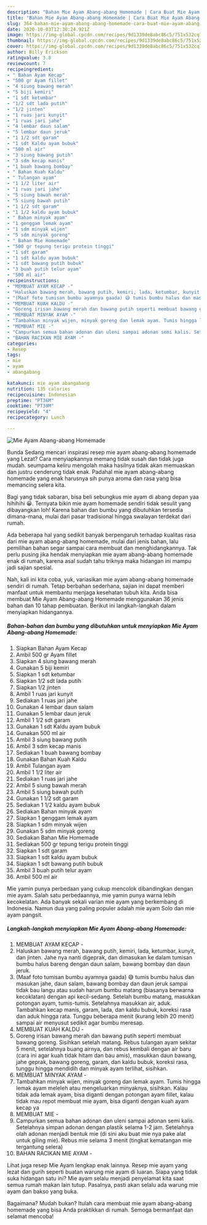 ```yaml
---
description: "Bahan Mie Ayam Abang-abang Homemade | Cara Buat Mie Ayam Abang-abang Homemade Yang Sedap"
title: "Bahan Mie Ayam Abang-abang Homemade | Cara Buat Mie Ayam Abang-abang Homemade Yang Sedap"
slug: 364-bahan-mie-ayam-abang-abang-homemade-cara-buat-mie-ayam-abang-abang-homemade-yang-sedap
date: 2020-10-03T12:30:24.921Z
image: https://img-global.cpcdn.com/recipes/9d1339de8abc86c5/751x532cq70/mie-ayam-abang-abang-homemade-foto-resep-utama.jpg
thumbnail: https://img-global.cpcdn.com/recipes/9d1339de8abc86c5/751x532cq70/mie-ayam-abang-abang-homemade-foto-resep-utama.jpg
cover: https://img-global.cpcdn.com/recipes/9d1339de8abc86c5/751x532cq70/mie-ayam-abang-abang-homemade-foto-resep-utama.jpg
author: Billy Erickson
ratingvalue: 3.8
reviewcount: 7
recipeingredient:
- " Bahan Ayam Kecap"
- "500 gr Ayam fillet"
- "4 siung bawang merah"
- "5 biji kemiri"
- "1 sdt ketumbar"
- "1/2 sdt lada putih"
- "1/2 jinten"
- "1 ruas jari kunyit"
- "1 ruas jari jahe"
- "4 lembar daun salam"
- "5 lembar daun jeruk"
- "1 1/2 sdt garam"
- "1 sdt Kaldu ayam bubuk"
- "500 ml air"
- "3 siung bawang putih"
- "3 sdm kecap manis"
- "1 buah bawang bombay"
- " Bahan Kuah Kaldu"
- " Tulangan ayam"
- "1 1/2 liter air"
- "1 ruas jari jahe"
- "5 siung bawah merah"
- "5 siung bawah putih"
- "1 1/2 sdt garam"
- "1 1/2 kaldu ayam bubuk"
- " Bahan minyak ayam"
- "1 genggam lemak ayam"
- "1 sdm minyak wijen"
- "5 sdm minyak goreng"
- " Bahan Mie Homemade"
- "500 gr tepung terigu protein tinggi"
- "1 sdt garam"
- "1 sdt kaldu ayam bubuk"
- "1 sdt bawang putih bubuk"
- "3 buah putih telur ayam"
- "500 ml air"
recipeinstructions:
- "MEMBUAT AYAM KECAP -"
- "Haluskan bawang merah, bawang putih, kemiri, lada, ketumbar, kunyit, dan jinten. Jahe nya nanti digeprak, dan dimasukan ke dalam tumisan bumbu halus bareng dengan daun salam, bawang bombay dan daun jeruk."
- "(Maaf foto tumisan bumbu ayamnya gaada) 😅 tumis bumbu halus dan masukan jahe, daun salam, bawang bombay dan daun jeruk sampai tidak bau langu atau sudah harum bumbu matang (biasanya berwarna kecoklatan) dengan api kecil-sedang. Setelah bumbu matang, masukkan potongan ayam, tumis-tumis. Setelahnya masukkan air, aduk. Tambahkan kecap manis, garam, lada, dan kaldu bubuk, koreksi rasa dan aduk hingga rata. Tunggu beberapa menit (kurang lebih 20 menit) sampai air menyusut sedikit agar bumbu meresap."
- "MEMBUAT KUAH KALDU -"
- "Goreng irisan bawang merah dan bawang putih seperti membuat bawang goreng. Sisihkan setelah matang. Rebus tulangan ayam sekitar 5 menit, setelahnya buang airnya, dan rebus kembali dengan air baru (cara ini agar kuah tidak hitam dan bau amis), masukkan daun bawang, jahe geprak, bawang goreng, garam, dan kaldu bubuk, koreksi rasa, tunggu hingga mendidih dan minyak ayam terlihat, sisihkan."
- "MEMBUAT MINYAK AYAM -"
- "Tambahkan minyak wijen, minyak goreng dan lemak ayam. Tumis hingga lemak ayam meleleh atau mengeluarkan minyaknya, sisihkan. Kalau tidak ada lemak ayam, bisa diganti dengan potongan ayam fillet, kalau tidak mau repot membuat mie ayam, bisa diganti dengan kuah ayam kecap ya"
- "MEMBUAT MIE -"
- "Campurkan semua bahan adonan dan uleni sampai adonan semi kalis. Setelahnya simpan adonan dengan plastik selama 1-2 jam. Setelahnya olah adonan menjadi bentuk mie (di sini aku buat mie nya pake alat untuk giling mie). Rebus mie selama 3 menit (tingkat kematangan mie tergantung selera)"
- "BAHAN RACIKAN MIE AYAM -"
categories:
- Resep
tags:
- mie
- ayam
- abangabang

katakunci: mie ayam abangabang 
nutrition: 135 calories
recipecuisine: Indonesian
preptime: "PT36M"
cooktime: "PT39M"
recipeyield: "4"
recipecategory: Lunch

---
```



![Mie Ayam Abang-abang Homemade](https://img-global.cpcdn.com/recipes/9d1339de8abc86c5/751x532cq70/mie-ayam-abang-abang-homemade-foto-resep-utama.jpg)

Bunda Sedang mencari inspirasi resep mie ayam abang-abang homemade yang Lezat? Cara menyiapkannya memang tidak susah dan tidak juga mudah. seumpama keliru mengolah maka hasilnya tidak akan memuaskan dan justru cenderung tidak enak. Padahal mie ayam abang-abang homemade yang enak harusnya sih punya aroma dan rasa yang bisa memancing selera kita.

Bagi yang tidak sabaran, bisa beli sebungkus mie ayam di abang depan yaa hihihihi 😀. Ternyata bikin mie ayam homemade sendiri tidak sesulit yang dibayangkan loh! Karena bahan dan bumbu yang dibutuhkan tersedia dimana-mana, mulai dari pasar tradisional hingga swalayan terdekat dari rumah.

Ada beberapa hal yang sedikit banyak berpengaruh terhadap kualitas rasa dari mie ayam abang-abang homemade, mulai dari jenis bahan, lalu pemilihan bahan segar sampai cara membuat dan menghidangkannya. Tak perlu pusing jika hendak menyiapkan mie ayam abang-abang homemade enak di rumah, karena asal sudah tahu triknya maka hidangan ini mampu jadi sajian spesial.


Nah, kali ini kita coba, yuk, variasikan mie ayam abang-abang homemade sendiri di rumah. Tetap berbahan sederhana, sajian ini dapat memberi manfaat untuk membantu menjaga kesehatan tubuh kita. Anda bisa membuat Mie Ayam Abang-abang Homemade menggunakan 36 jenis bahan dan 10 tahap pembuatan. Berikut ini langkah-langkah dalam menyiapkan hidangannya.

<!--inarticleads1-->

##### Bahan-bahan dan bumbu yang dibutuhkan untuk menyiapkan Mie Ayam Abang-abang Homemade:

1. Siapkan  Bahan Ayam Kecap
1. Ambil 500 gr Ayam fillet
1. Siapkan 4 siung bawang merah
1. Gunakan 5 biji kemiri
1. Siapkan 1 sdt ketumbar
1. Siapkan 1/2 sdt lada putih
1. Siapkan 1/2 jinten
1. Ambil 1 ruas jari kunyit
1. Sediakan 1 ruas jari jahe
1. Gunakan 4 lembar daun salam
1. Gunakan 5 lembar daun jeruk
1. Ambil 1 1/2 sdt garam
1. Gunakan 1 sdt Kaldu ayam bubuk
1. Gunakan 500 ml air
1. Ambil 3 siung bawang putih
1. Ambil 3 sdm kecap manis
1. Sediakan 1 buah bawang bombay
1. Gunakan  Bahan Kuah Kaldu
1. Ambil  Tulangan ayam
1. Ambil 1 1/2 liter air
1. Sediakan 1 ruas jari jahe
1. Ambil 5 siung bawah merah
1. Ambil 5 siung bawah putih
1. Gunakan 1 1/2 sdt garam
1. Sediakan 1 1/2 kaldu ayam bubuk
1. Sediakan  Bahan minyak ayam
1. Siapkan 1 genggam lemak ayam
1. Siapkan 1 sdm minyak wijen
1. Gunakan 5 sdm minyak goreng
1. Sediakan  Bahan Mie Homemade
1. Sediakan 500 gr tepung terigu protein tinggi
1. Siapkan 1 sdt garam
1. Siapkan 1 sdt kaldu ayam bubuk
1. Siapkan 1 sdt bawang putih bubuk
1. Ambil 3 buah putih telur ayam
1. Ambil 500 ml air


Mie yamin punya perbedaan yang cukup mencolok dibandingkan dengan mie ayam. Salah satu perbedaannya, mie yamin punya warna lebih kecokelatan. Ada banyak sekali varian mie ayam yang berkembang di Indonesia. Namun dua yang paling populer adalah mie ayam Solo dan mie ayam pangsit. 

<!--inarticleads2-->

##### Langkah-langkah menyiapkan Mie Ayam Abang-abang Homemade:

1. MEMBUAT AYAM KECAP -
1. Haluskan bawang merah, bawang putih, kemiri, lada, ketumbar, kunyit, dan jinten. Jahe nya nanti digeprak, dan dimasukan ke dalam tumisan bumbu halus bareng dengan daun salam, bawang bombay dan daun jeruk.
1. (Maaf foto tumisan bumbu ayamnya gaada) 😅 tumis bumbu halus dan masukan jahe, daun salam, bawang bombay dan daun jeruk sampai tidak bau langu atau sudah harum bumbu matang (biasanya berwarna kecoklatan) dengan api kecil-sedang. Setelah bumbu matang, masukkan potongan ayam, tumis-tumis. Setelahnya masukkan air, aduk. Tambahkan kecap manis, garam, lada, dan kaldu bubuk, koreksi rasa dan aduk hingga rata. Tunggu beberapa menit (kurang lebih 20 menit) sampai air menyusut sedikit agar bumbu meresap.
1. MEMBUAT KUAH KALDU -
1. Goreng irisan bawang merah dan bawang putih seperti membuat bawang goreng. Sisihkan setelah matang. Rebus tulangan ayam sekitar 5 menit, setelahnya buang airnya, dan rebus kembali dengan air baru (cara ini agar kuah tidak hitam dan bau amis), masukkan daun bawang, jahe geprak, bawang goreng, garam, dan kaldu bubuk, koreksi rasa, tunggu hingga mendidih dan minyak ayam terlihat, sisihkan.
1. MEMBUAT MINYAK AYAM -
1. Tambahkan minyak wijen, minyak goreng dan lemak ayam. Tumis hingga lemak ayam meleleh atau mengeluarkan minyaknya, sisihkan. Kalau tidak ada lemak ayam, bisa diganti dengan potongan ayam fillet, kalau tidak mau repot membuat mie ayam, bisa diganti dengan kuah ayam kecap ya
1. MEMBUAT MIE -
1. Campurkan semua bahan adonan dan uleni sampai adonan semi kalis. Setelahnya simpan adonan dengan plastik selama 1-2 jam. Setelahnya olah adonan menjadi bentuk mie (di sini aku buat mie nya pake alat untuk giling mie). Rebus mie selama 3 menit (tingkat kematangan mie tergantung selera)
1. BAHAN RACIKAN MIE AYAM -


Lihat juga resep Mie Ayam lengkap enak lainnya. Resep mie ayam yang lezat dan gurih seperti buatan warung mie ayam di luaran. Siapa yang tidak suka hidangan satu ini? Mie ayam selalu menjadi penyelamat kita saat semua rumah makan lain tutup. Pasalnya, pasti akan selalu ada warung mie ayam dan bakso yang buka. 

Bagaimana? Mudah bukan? Itulah cara membuat mie ayam abang-abang homemade yang bisa Anda praktikkan di rumah. Semoga bermanfaat dan selamat mencoba!
